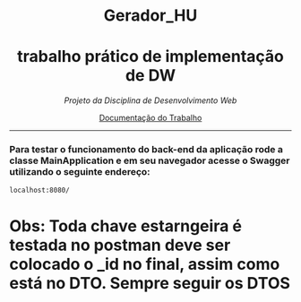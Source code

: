 <h1 align='center'> Gerador_HU </h1>
<h1 align='center'> trabalho prático de implementação de DW</h1>

  
*<p align='center'>Projeto da Disciplina de Desenvolvimento Web<p>*


<p  align='center'><a href='https://docs.google.com/document/d/1441w72ceRv825lXfnYQ7ndFT9zXxAWhr/edit'>Documentação do Trabalho </a></p>

------------------------------------------------
<div align="left">
  
### Para testar o funcionamento do back-end da aplicação rode a classe MainApplication e em seu navegador acesse o Swagger utilizando o seguinte endereço:

~~~
localhost:8080/
~~~
# Obs: Toda chave estarngeira é testada no postman deve ser colocado o _id no final, assim como está no DTO. Sempre seguir os DTOS
